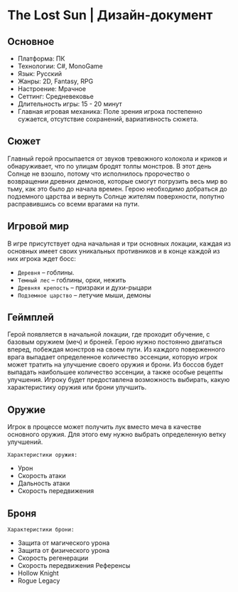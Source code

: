 # The Lost Sun | Дизайн-документ
## Основное
- Платформа: ПК
- Технологии: C#, MonoGame
- Язык: Русский
- Жанры: 2D, Fantasy, RPG
- Настроение: Мрачное
- Сеттинг: Средневековье
- Длительность игры: 15 - 20 минут
- Главная игровая механика: Поле зрения игрока постепенно сужается, отсутствие сохранений, вариативность сюжета.
## Сюжет
Главный герой просыпается от звуков тревожного колокола и криков и обнаруживает, что по улицам бродят толпы монстров. В этот день Солнце не взошло, потому что исполнилось пророчество о возвращении древних демонов, которые смогут погрузить весь мир во тьму, как это было до начала времен. Герою необходимо добраться до подземного царства и вернуть Солнце жителям поверхности, попутно расправившись со всеми врагами на пути.
## Игровой мир
В игре присутствует одна начальная и три основных локации, каждая из основных имеет своих уникальных противников и в конце каждой из них игрока ждет босс:
- `Деревня` – гоблины.
- `Темный лес` – гоблины, орки, нежить
- `Древняя крепость` – призраки и духи-рыцари
- `Подземное царство` – летучие мыши, демоны
## Геймплей
Герой появляется в начальной локации, где проходит обучение, с базовым оружием (меч) и броней.
Герою нужно постоянно двигаться вперед, побеждая монстров на своем пути. Из каждого поверженного врага выпадает определенное количество эссенции, которую игрок может тратить на улучшение своего оружия и брони. Из боссов будет выпадать наибольшее количество эссенции, а также особые рецепты улучшения. Игроку будет предоставлена возможность выбирать, какую характеристику оружия или брони улучшить.
## Оружие
Игрок в процессе может получить лук вместо меча в качестве основного оружия. 
Для этого ему нужно выбрать определенную ветку улучшений.

`Характеристики оружия:`
 - Урон
 - Скорость атаки
 - Дальность атаки
 - Скорость передвижения
## Броня
`Характеристики брони:`
 - Защита от магического урона
 - Защита от физического урона 
 - Скорость регенерации
 - Скорость передвижения
Референсы
- Hollow Knight
- Rogue Legacy

